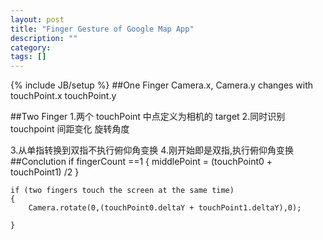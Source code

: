 ```yaml
---
layout: post
title: "Finger Gesture of Google Map App"
description: ""
category: 
tags: []
---
```

{% include JB/setup %}
##One Finger
Camera.x, Camera.y changes with touchPoint.x touchPoint.y

##Two Finger
1.两个 touchPoint 中点定义为相机的 target
2.同时识别
	touchpoint 间距变化 
	旋转角度

3.从单指转换到双指不执行俯仰角变换
4.刚开始即是双指,执行俯仰角变换
##Conclution
	if fingerCount ==1
	{
		middlePoint = (touchPoint0 + touchPoint1) /2
	}

	if (two fingers touch the screen at the same time)
	{
		Camera.rotate(0,(touchPoint0.deltaY + touchPoint1.deltaY),0);
		
	}